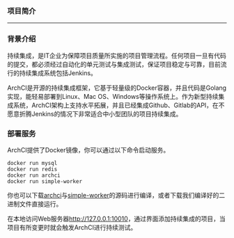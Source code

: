 ### 项目简介

---

### 背景介绍

持续集成，是IT企业为保障项目质量所实施的项目管理流程。任何项目一旦有代码的提交，都必须经过自动化的单元测试与集成测试，保证项目稳定与可靠，目前流行的持续集成系统包括Jenkins。

ArchCI是开源的持续集成框架，它基于轻量级的Docker容器，并且代码是Golang实现，能轻易部署到Linux、Mac OS、Windows等操作系统上。作为新型持续集成系统，ArchCI架构上支持水平拓展，并且已经集成Github、Gitlab的API，在不愿意折腾Jenkins的情况下非常适合中小型团队的项目持续集成。

### 部署服务

ArchCI提供了Docker镜像，你可以通过以下命令启动服务。

```
docker run mysql
docker run redis
docker run archci
docker run simple-worker
```

你也可以下载[archci](https://github.com/ArchCI/archci)与[simple-worker](https://github.com/ArchCI/simple-worker)的源码进行编译，或者下载我们编译好的二进制文件直接运行。

在本地访问Web服务器<http://127.0.0.1:10010>，通过界面添加持续集成的项目，当项目有所变更时就会触发ArchCI进行持续测试。





